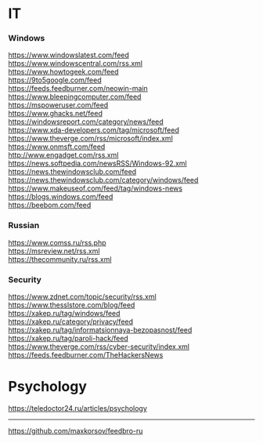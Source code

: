 # IT
### Windows
https://www.windowslatest.com/feed
<br>
https://www.windowscentral.com/rss.xml
<br>
https://www.howtogeek.com/feed
<br>
https://9to5google.com/feed
<br>
https://feeds.feedburner.com/neowin-main
<br>
https://www.bleepingcomputer.com/feed
<br>
https://mspoweruser.com/feed
<br>
https://www.ghacks.net/feed
<br>
https://windowsreport.com/category/news/feed
<br>
https://www.xda-developers.com/tag/microsoft/feed
<br>
https://www.theverge.com/rss/microsoft/index.xml
<br>
https://www.onmsft.com/feed
<br>
http://www.engadget.com/rss.xml
<br>
https://news.softpedia.com/newsRSS/Windows-92.xml
<br>
https://news.thewindowsclub.com/feed
<br>
https://news.thewindowsclub.com/category/windows/feed
<br>
https://www.makeuseof.com/feed/tag/windows-news
<br>
https://blogs.windows.com/feed
<br>
https://beebom.com/feed

### Russian
https://www.comss.ru/rss.php
<br>
https://msreview.net/rss.xml
<br>
https://thecommunity.ru/rss.xml

### Security
https://www.zdnet.com/topic/security/rss.xml
<br>
https://www.thesslstore.com/blog/feed
<br>
https://xakep.ru/tag/windows/feed
<br>
https://xakep.ru/category/privacy/feed
<br>
https://xakep.ru/tag/informatsionnaya-bezopasnost/feed
<br>
https://xakep.ru/tag/paroli-hack/feed
<br>
https://www.theverge.com/rss/cyber-security/index.xml
<br>
https://feeds.feedburner.com/TheHackersNews

# Psychology
https://teledoctor24.ru/articles/psychology

---

https://github.com/maxkorsov/feedbro-ru
